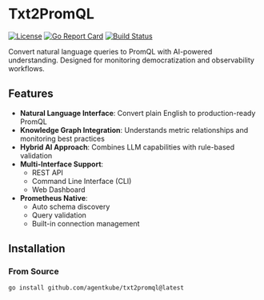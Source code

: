 # Txt2PromQL

[![License](https://img.shields.io/badge/License-Apache%202.0-blue.svg)](https://opensource.org/licenses/Apache-2.0)
[![Go Report Card](https://goreportcard.com/badge/github.com/agentkube/txt2promql)](https://goreportcard.com/report/github.com/agentkube/txt2promql)
[![Build Status](https://github.com/agentkube/txt2promql/actions/workflows/go.yml/badge.svg)](https://github.com/agentkube/txt2promql/actions)

Convert natural language queries to PromQL with AI-powered understanding. Designed for monitoring democratization and observability workflows.

<!-- **Demo** (insert animated GIF here showing CLI and web interface) -->

## Features

- **Natural Language Interface**: Convert plain English to production-ready PromQL
- **Knowledge Graph Integration**: Understands metric relationships and monitoring best practices
- **Hybrid AI Approach**: Combines LLM capabilities with rule-based validation
- **Multi-Interface Support**:
  - REST API
  - Command Line Interface (CLI)
  - Web Dashboard
- **Prometheus Native**:
  - Auto schema discovery
  - Query validation
  - Built-in connection management

## Installation

### From Source

```bash
go install github.com/agentkube/txt2promql@latest

